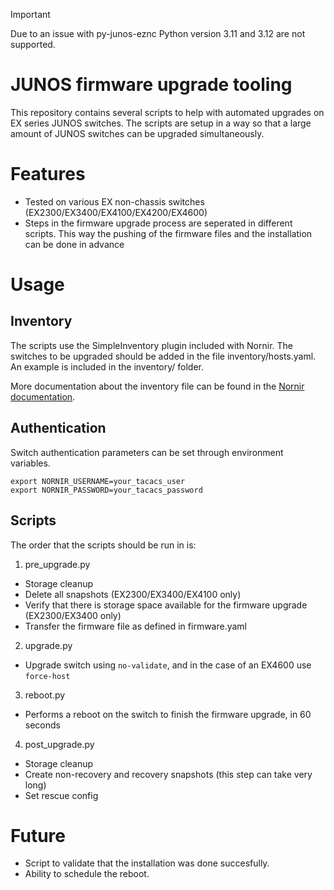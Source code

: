 > [!IMPORTANT]
> Due to an issue with py-junos-eznc Python version 3.11 and 3.12 are not supported.

# JUNOS firmware upgrade tooling

This repository contains several scripts to help with automated upgrades on EX series JUNOS switches. The scripts are setup in a way so that a large amount of JUNOS switches can be upgraded simultaneously.

# Features

* Tested on various EX non-chassis switches (EX2300/EX3400/EX4100/EX4200/EX4600)
* Steps in the firmware upgrade process are seperated in different scripts. This way the pushing of the firmware files and the installation can be done in advance

# Usage

## Inventory

The scripts use the SimpleInventory plugin included with Nornir. The switches to be upgraded should be added in the file inventory/hosts.yaml.
An example is included in the inventory/ folder.

More documentation about the inventory file can be found in the [Nornir documentation](https://nornir.readthedocs.io/en/latest/tutorial/inventory.html).

## Authentication

Switch authentication parameters can be set through environment variables.
```
export NORNIR_USERNAME=your_tacacs_user
export NORNIR_PASSWORD=your_tacacs_password
```

## Scripts

The order that the scripts should be run in is:

1. pre_upgrade.py
  - Storage cleanup
  - Delete all snapshots (EX2300/EX3400/EX4100 only)
  - Verify that there is storage space available for the firmware upgrade (EX2300/EX3400 only)
  - Transfer the firmware file as defined in firmware.yaml
2. upgrade.py
  - Upgrade switch using `no-validate`, and in the case of an EX4600 use `force-host`
3. reboot.py
  - Performs a reboot on the switch to finish the firmware upgrade, in 60 seconds
4. post_upgrade.py
  - Storage cleanup
  - Create non-recovery and recovery snapshots (this step can take very long)
  - Set rescue config

# Future

* Script to validate that the installation was done succesfully.
* Ability to schedule the reboot.